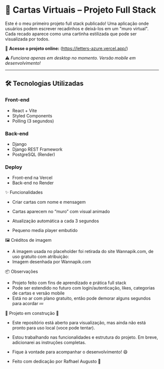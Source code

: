 # 💌 Cartas Virtuais – Projeto Full Stack

Este é o meu primeiro projeto full stack publicado! Uma aplicação onde usuários podem escrever recadinhos e deixá-los em um "muro virtual". Cada recado aparece como uma cartinha estilizada que pode ser visualizada por todos.

🔗 **Acesse o projeto online:** (https://letters-azure.vercel.app/)

⚠️ *Funciona apenas em desktop no momento. Versão mobile em desenvolvimento!*

---

## 🛠️ Tecnologias Utilizadas

### Front-end
- React + Vite
- Styled Components
- Polling (3 segundos)

### Back-end
- Django
- Django REST Framework
- PostgreSQL (Render)

### Deploy
- Front-end na Vercel
- Back-end no Render


✨ Funcionalidades
- Criar cartas com nome e mensagem

- Cartas aparecem no “muro” com visual animado

- Atualização automática a cada 3 segundos

- Pequeno media player embutido


🖼️ Créditos de imagem
- A imagem usada no placeholder foi retirada do site Wannapik.com, de uso gratuito com atribuição:
- Imagem desenhada por Wannapik.com


📦 Observações
- Projeto feito com fins de aprendizado e prática full stack
- Pode ser estendido no futuro com login/autenticação, likes, categorias de cartas e versão mobile
- Está no ar com plano gratuito, então pode demorar alguns segundos para acordar 💤


🚧 Projeto em construção 🚧
- Este repositório está aberto para visualização, mas ainda não está pronto para uso local (voce pode tentar).
- Estou trabalhando nas funcionalidades e estrutura do projeto. Em breve, adicionarei as instruções completas.

- Fique à vontade para acompanhar o desenvolvimento! 😄

- Feito com dedicação por Rafhael Augusto 💙
